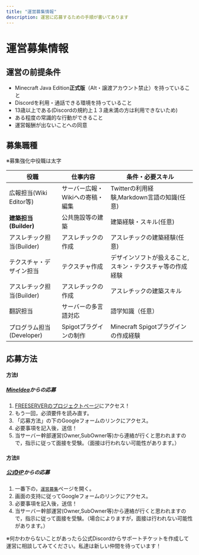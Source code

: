 ```yaml
---
title: "運営募集情報"
description: 運営に応募するための手順が書いてあります
---
```


# 運営募集情報

## 運営の前提条件

- Minecraft Java Edition**正式版**（Alt・譲渡アカウント禁止）を持っていること
- Discordを利用・通話できる環境を持っていること
- 13歳以上である(Discordの規約上１３歳未満の方は利用できないため)
- ある程度の常識的な行動ができること
- 運営報酬が出ないことへの同意

## 募集職種

※募集強化中役職は太字

| 役職                      | 仕事内容                         | 条件・必要スキル                                          |
| ------------------------- | -------------------------------- | --------------------------------------------------------- |
| 広報担当(Wiki Editor等)   | サーバー広報・Wikiへの寄稿・編集 | Twitterの利用経験,Markdown言語の知識(任意)|
| **建築担当(Builder)**| 公共施設等の建築| 建築経験・スキル(任意)  |
| アスレチック担当(Builder) | アスレチックの作成               | アスレチックの建築経験(任意)                              |
| テクスチャ・デザイン担当  | テクスチャ作成| デザインソフトが扱えること,スキン・テクスチャ等の作成経験 |
| アスレチック担当(Builder) | アスレチックの作成| アスレチックの建築スキル|
| 翻訳担当| サーバーの多言語対応 | 語学知識（任意）|
| プログラム担当(Developer) | Spigotプラグインの制作| Minecraft Spigotプラグインの作成経験 |

## 応募方法

#### 方法I

##### [MineIdea](https://mineidea.net/projects/73)からの応募

1. [FREESERVERのプロジェクトページ](https://mineidea.net/projects/73)にアクセス！
2. もう一回，必須要件を読み直す。
3. 「応募方法」の下のGoogleフォームのリンクにアクセス。
4. 必要事項を記入後，送信！
5. 当サーバー幹部運営(Owner,SubOwner等)から連絡が行くと思われますので，指示に従って面接を受験。（面接は行われない可能性があります。）

#### 方法II

##### [公式HP](https://freeserver.pro/)からの応募
1. 一番下の，[`運営募集`](https://freeserver.pro/#/join-us)ページを開く。
2. 画面の支持に従ってGoogleフォームのリンクにアクセス。
3. 必要事項を記入後，送信！
4. 当サーバー幹部運営(Owner,SubOwner等)から連絡が行くと思われますので，指示に従って面接を受験。（場合によりますが，面接は行われない可能性があります。）

※何かわからないことがあったら公式Discordからサポートチケットを作成して運営に相談してみてください。私達は新しい仲間を待っています！

